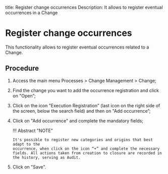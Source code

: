 title: Register change occurrences
Description: It allows to register eventual occurrences in a Change
# Register change occurrences

This functionality allows to register eventual occurrences related to a Change.

Procedure
------------

1.  Access the main menu Processes \>
    Change Management \> Change;

2.  Find the change you want to add the occurrence registration and click on
    "Open”;

3.  Click on the icon "Execution Registration” (last icon on the right side of
    the screen, below the search field) and then on "Add occurrence”;

4.  Click on "Add occurrence" and complete the mandatory fields;

    !!! Abstract "NOTE"
        
        It's possible to register new categories and origins that best adapt to the
        occurrence, when click on the icon “+” and complete the necessary fields. All actions taken from creation to closure are recorded in the history, serving as Audit.

5.  Click on "Save".

    <!-- !!! tip "About"

        <b>Product/Version:</b> CITSmart | 9.00 &nbsp;&nbsp;
        <b>Updated:</b>01/30/2019 – Larissa Lourenço

